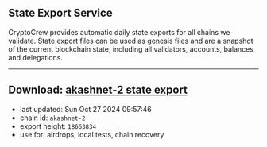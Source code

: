 ## State Export Service
CryptoCrew provides automatic daily state exports for all chains we validate. State export files can be used as genesis files and are a snapshot of the current blockchain state, including all validators, accounts, balances and delegations.

---
**Download: [akashnet-2 state export](https://dl-eu2.ccvalidators.com/SERVICE/akash/akashnet-2_export_18663834.json)**
---

- last updated: Sun Oct 27 2024 09:57:46
- chain id: `akashnet-2`
- export height: `18663834`
- use for: airdrops, local tests, chain recovery
